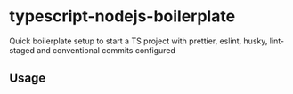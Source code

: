 # typescript-nodejs-boilerplate

Quick boilerplate setup to start a TS project with prettier, eslint, husky, lint-staged and conventional commits configured

## Usage